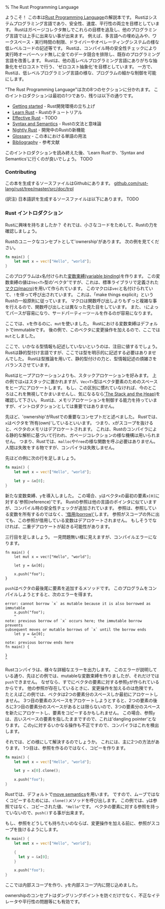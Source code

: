 % The Rust Programming Language

ようこそ！
この本は[Rust Programming Language][rust]の解説本です。
Rustはシステムプログラミング言語であり、安全性、速度、平行性の両立を目標としています。
Rustはガベージコレクタ無しでこれらの目標を追及し、他のプログラミング言語では上手に出来ない事が出来ます。
例えば、多言語への埋め込みや、ワークスペース・実行時間の制限、ドライバーやオペレーティングシステムの様な低レベルコードの記述等です。
Rustは、コンパイル時の安全性チェックにより実行時オーバーヘッド無しに全てのデータ競合を排除し、既存のプログラミング言語を改善します。
Rustは、他の高レベルプログラミング言語にありがちな抽象化をゼロコストで行う、'ゼロコスト抽象化'を目標としています。
一方で、Rustは、低レベルプログラミング言語の様な、プログラムの細かな制御を可能にします。

[rust]: https://www.rust-lang.org

"The Rust Programming Language"は次の8つのセクションに分かれます。
このイントロダクションは最初の1つであり、残りは以下の通りです。

* [Getting started][gs] - Rust開発環境の立ち上げ
* [Learn Rust][lr] - Rustのチュートリアル
* [Effective Rust][er] - TODO
* [Syntax and Semantics][ss] - Rustの文法と意味論
* [Nightly Rust][nr] - 開発中のRustの新機能
* [Glossary][gl] - この本における単語の用法
* [Bibliography][bi] - 参考文献

[gs]: getting-started.html
[lr]: learn-rust.html
[er]: effective-rust.html
[ss]: syntax-and-semantics.html
[nr]: nightly-rust.html
[gl]: glossary.html
[bi]: bibliograpy.html

このイントロダクションを読み終えた後、'Learn Rust'か、'Syntax and Semantics'に行くのが良いでしょう。
TODO

### Contributing

この本を生成するソースファイルはGithubにあります。
[github.com/rust-lang/rust/tree/master/src/doc/trpl](https://github.com/rust-lang/rust/tree/master/src/doc/trpl)

(訳注) 日本語訳を生成するソースファイルは以下にあります。
TODO

### Rust イントロダクション

Rustに興味を持ちましたか？
それでは、小さなコードをためして、Rustの力を確認しましょう。

Rustのユニークなコンセプトとして'ownership'があります。
次の例を見てください。

```rust
fn main() {
    let mut x = vec!["Hello", "world"];
}
```
このプログラムは`x`名付けられた[変数束縛(variable binding)][var]を作ります。
この変数束縛の値は`Vec<T>`型の'ベクタ'ですが、これは、標準ライブラリで定義された[マクロ(macro)][macro]を用いて作られています。
このマクロは`vec`と名付けられていて、`!`を伴って呼び出されています。
これは、「make things explicit」というRustの一般原則に従っています。
マクロは関数呼び出しよりもずっと複雑な事を行えるので、関数呼び出しとは異なった見た目をしています。
また、`!`によってパースが容易になり、サードパーティーツールを作るのが容易になります。

ここでは、`x`を作るのに、`mut`を使いました。
Rustにおける変数束縛はデフォルトでimmutableです。
後の例で、このベクタに変更操作を加えるので、ここでは`mut`としました。

ここで、いかなる型情報も記述していないというのは、注目に値するでしょう。
Rustは静的型付け言語ですが、ここでは型を明示的に記述する必要はありませんでした。
Rustは型推論を用いて、静的型付けの力と、型情報記述の煩雑さをバランスさせています。

Rustはヒープアロケーションよりも、スタックアロケーションを好みます。
上の例では`x`はスタックに置かれますが、`Vec<T>`型はベクタ要素のためのスペースをヒープにアロケートします。
もし、この区別に慣れていなければ、今のところはこれを無視してかまいませんし、気になるなら['The Stack and the Heap)][heap]を確認して下さい。
Rustは、メモリアロケーションを制御する能力を持っていますが、イントロダクションとしては重要ではありません。

[var]: variable-bindings.html
[macro]: macros.html
[heap]: the-stack-and-the-heap.html

先ほど、'ownership'がRustでの重要なコンセプトだと述べました。
Rustでは、`x`はベクタを'所有(own)'しているといいます。
つまり、`x`がスコープを抜けると、ベクタのメモリはデアロケートされます。
これは、Rustのコンパイラによる静的な解析に基づいて行われ、ガベージコレクションの様な機構は用いられません。
つまり、Rustでは、`malloc`や`free`の様な関数を呼ぶ必要はありません。
人間は失敗をする物ですが、コンパイラは失敗しません。

先ほどの例に次の行を足しましょう。

```rust
fn main() {
    let mut x = vec!["Hello", "world"];

    let y = &x[0];
}
```

新たな変数束縛、`y`を導入しました。
この場合、`y`はベクタ`x`の最初の要素`x[0]`に対する'参照(reference)'です。
Rustの参照は他の言語のポインタに似ていますが、コンパイル時の安全性チェックが追加されています。
参照は、参照している変数を所有するのではなく、['借用(borrow)'][borrowing]します。
参照がスコープの外に出ても、この参照が借用している変数はデアロケートされません。
もしそうでなければ、二重デアロケートが起きる可能性があります。

[borrowing]: referencees-and-borrowing.html

三行目を足しましょう。
一見問題無い様に見えますが、コンパイルエラーになります。

```rust,ignore
fn main() {
    let mut x = vec!["Hello", "world"];

    let y = &x[0];

    x.push("foo");
}
```

`push`はベクタの最後尾に要素を追加するメソッドです。
このプログラムをコンパイルしようとすると、次のエラーを得ます。

```text
error: cannot borrow `x` as mutable because it is also borrowed as immutable
    x.push("foo");
    ^
note: previous borrow of `x` occurs here; the immutable borrow prevents
subsequent moves or mutable borrows of `x` until the borrow ends
    let y = &x[0];
             ^
note: previous borrow ends here
fn main() {

}
^
```

Rustコンパイラは、様々な詳細なエラーを出力します。
このエラーが説明している通り、先ほどの例では、mutableな変数束縛を作りましたが、それだけでは`push`できません。
なぜなら、すでにベクタの要素に対する参照`y`が作られているからです。
他の参照が存在しているときに、変更操作を加えるのは危険です。
たとえばこの例では、ベクタは2つの要素分のスペースしか最初にアロケートしません。
3つ目の要素のスペースをアロケートしようとすると、2つの要素の後ろに3つ目の要素分のスペースがあるとは限らないので、3つの要素分のスペースを新たにアロケートし、要素をコピーするかもしれません。
この場合、参照`y`は、古いスペースの要素を指したままですので、これは'dangling pointer'となります。
この`y`に対するいかなる操作も不正ですので、コンパイラはこれを検出します。

それでは、どの様にして解決するのでしょうか。
これには、主に2つの方法があります。
1つ目は、参照を作るのではなく、コピーを作ります。

```rust
fn main() {
    let mut x = vec!["Hello", "world"];

    let y = x[0].clone();

    x.push("foo");
}
```

Rustでは、デフォルトで[move semantics][move]を用います。
ですので、ムーブではなくコピーするためには、`clone()`メソッドを呼び出します。
この例では、`y`は参照ではなく、コピーされた値、`"Hello"`です。
ベクタの要素に対する参照を持っていないので、`push()`する事が出来ます。

[move]: ownership.html#move-semantics

もし、参照をどうしても持ちたいのならば、変更操作を加える前に、参照がスコープを抜けるようにします。

```rust
fn main() {
    let mut x = vec!["Hello", "world"];

    {
      let y = &x[0];
    }

    x.push("foo");
}
```

ここでは内部スコープを作り、`y`を内部スコープ内に閉じ込めました。

ownershipのコンセプトはダングリングポイントを防ぐだけでなく、不正なイテレータや平行性の問題等にも有効です。
